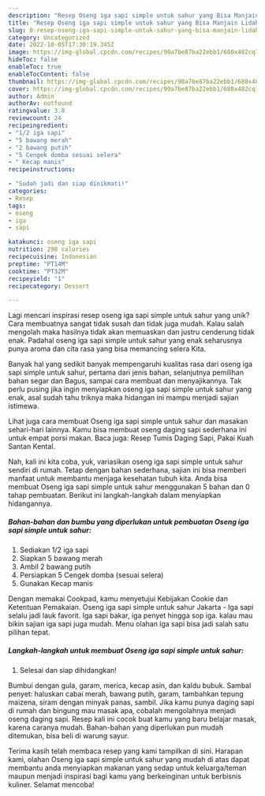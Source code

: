 ```yaml
---
description: "Resep Oseng iga sapi simple untuk sahur yang Bisa Manjain Lidah"
title: "Resep Oseng iga sapi simple untuk sahur yang Bisa Manjain Lidah"
slug: 0-resep-oseng-iga-sapi-simple-untuk-sahur-yang-bisa-manjain-lidah
category: Uncategorized
date: 2022-10-05T17:30:19.345Z
image: https://img-global.cpcdn.com/recipes/90a7be87ba22ebb1/680x482cq70/oseng-iga-sapi-simple-untuk-sahur-foto-resep-utama.jpg
hideToc: false
enableToc: true
enableTocContent: false
thumbnail: https://img-global.cpcdn.com/recipes/90a7be87ba22ebb1/680x482cq70/oseng-iga-sapi-simple-untuk-sahur-foto-resep-utama.jpg
cover: https://img-global.cpcdn.com/recipes/90a7be87ba22ebb1/680x482cq70/oseng-iga-sapi-simple-untuk-sahur-foto-resep-utama.jpg
author: Admin
authorAv: notfound
ratingvalue: 3.8
reviewcount: 24
recipeingredient:
- "1/2 iga sapi"
- "5 bawang merah"
- "2 bawang putih"
- "5 Cengek domba sesuai selera"
- " Kecap manis"
recipeinstructions:

- "Sudah jadi dan siap dinikmati!"
categories:
- Resep
tags:
- oseng
- iga
- sapi

katakunci: oseng iga sapi 
nutrition: 298 calories
recipecuisine: Indonesian
preptime: "PT14M"
cooktime: "PT32M"
recipeyield: "1"
recipecategory: Dessert

---
```





Lagi mencari inspirasi resep oseng iga sapi simple untuk sahur yang unik? Cara membuatnya sangat tidak susah dan tidak juga mudah. Kalau salah mengolah maka hasilnya tidak akan memuaskan dan justru cenderung tidak enak. Padahal oseng iga sapi simple untuk sahur yang enak seharusnya punya aroma dan cita rasa yang bisa memancing selera Kita.





Banyak hal yang sedikit banyak mempengaruhi kualitas rasa dari oseng iga sapi simple untuk sahur, pertama dari jenis bahan, selanjutnya pemilihan bahan segar dan Bagus, sampai cara membuat dan menyajikannya. Tak perlu pusing jika ingin menyiapkan oseng iga sapi simple untuk sahur yang enak,      asal sudah tahu triknya maka hidangan ini mampu menjadi sajian istimewa.














Lihat juga cara membuat Oseng iga sapi simple untuk sahur dan masakan sehari-hari lainnya. Kamu bisa membuat oseng daging sapi sederhana ini untuk empat porsi makan. Baca juga: Resep Tumis Daging Sapi, Pakai Kuah Santan Kental.






Nah, kali ini kita coba, yuk, variasikan oseng iga sapi simple untuk sahur sendiri di rumah. Tetap dengan bahan sederhana, sajian ini bisa memberi manfaat untuk membantu menjaga kesehatan tubuh kita. Anda bisa membuat Oseng iga sapi simple untuk sahur menggunakan 5 bahan dan 0 tahap pembuatan. Berikut ini langkah-langkah dalam menyiapkan hidangannya.

<!--inarticleads1-->

##### Bahan-bahan dan bumbu yang diperlukan untuk pembuatan Oseng iga sapi simple untuk sahur:

1. Sediakan 1/2 iga sapi
1. Siapkan 5 bawang merah
1. Ambil 2 bawang putih
1. Persiapkan 5 Cengek domba (sesuai selera)
1. Gunakan  Kecap manis


Dengan memakai Cookpad, kamu menyetujui Kebijakan Cookie dan Ketentuan Pemakaian. Oseng iga sapi simple untuk sahur Jakarta - Iga sapi selalu jadi lauk favorit. Iga sapi bakar, iga penyet hingga sop iga. kalau mau bikin sajian iga sapi juga mudah. Menu olahan iga sapi bisa jadi salah satu pilihan tepat. 

<!--inarticleads2-->

##### Langkah-langkah untuk membuat Oseng iga sapi simple untuk sahur:


1. Selesai dan siap dihidangkan!

Bumbui dengan gula, garam, merica, kecap asin, dan kaldu bubuk. Sambal penyet: haluskan cabai merah, bawang putih, garam, tambahkan tepung maizena, siram dengan minyak panas, sambil. Jika kamu punya daging sapi di rumah dan bingung mau masak apa, cobalah mengolahnya menjadi oseng daging sapi. Resep kali ini cocok buat kamu yang baru belajar masak, karena caranya mudah. Bahan-bahan yang diperlukan pun mudah ditemukan, bisa beli di warung sayur. 

Terima kasih telah membaca resep yang kami tampilkan di sini. Harapan kami, olahan Oseng iga sapi simple untuk sahur yang mudah di atas dapat membantu anda menyiapkan makanan yang sedap untuk keluarga/teman maupun menjadi inspirasi bagi kamu yang berkeinginan untuk berbisnis kuliner. Selamat mencoba!
